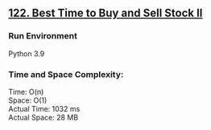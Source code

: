 ## [122. Best Time to Buy and Sell Stock II](https://leetcode.com/problems/best-time-to-buy-and-sell-stock-ii/)

### Run Environment
Python 3.9

### Time and Space Complexity:
Time: O(n)  
Space: O(1)  
Actual Time: 1032 ms  
Actual Space: 28 MB
